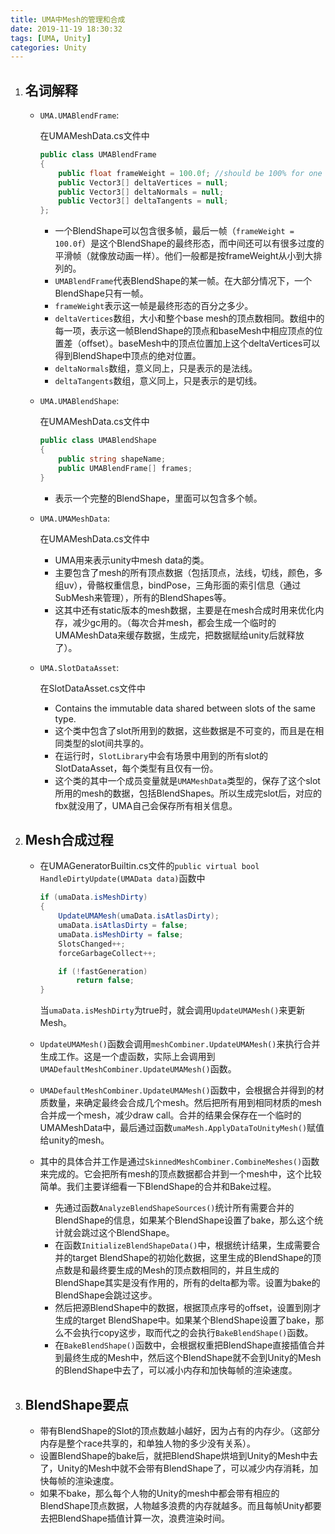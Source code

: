 ```yaml
---
title: UMA中Mesh的管理和合成
date: 2019-11-19 18:30:32
tags: [UMA, Unity]
categories: Unity
---
```

1. ## 名词解释

    + `UMA.UMABlendFrame`:

        在UMAMeshData.cs文件中

        ```csharp
        public class UMABlendFrame
        {
            public float frameWeight = 100.0f; //should be 100% for one frame
            public Vector3[] deltaVertices = null;
            public Vector3[] deltaNormals = null;
            public Vector3[] deltaTangents = null;
        };
        ```

        + 一个BlendShape可以包含很多帧，最后一帧（`frameWeight = 100.0f`）是这个BlendShape的最终形态，而中间还可以有很多过度的平滑帧（就像放动画一样）。他们一般都是按frameWeight从小到大排列的。
        + `UMABlendFrame`代表BlendShape的某一帧。在大部分情况下，一个BlendShape只有一帧。
        + `frameWeight`表示这一帧是最终形态的百分之多少。
        + `deltaVertices`数组，大小和整个base mesh的顶点数相同。数组中的每一项，表示这一帧BlendShape的顶点和baseMesh中相应顶点的位置差（offset）。baseMesh中的顶点位置加上这个deltaVertices可以得到BlendShape中顶点的绝对位置。
        + `deltaNormals`数组，意义同上，只是表示的是法线。
        + `deltaTangents`数组，意义同上，只是表示的是切线。

    + `UMA.UMABlendShape`:

        在UMAMeshData.cs文件中

        ```csharp
        public class UMABlendShape
        {
            public string shapeName;
            public UMABlendFrame[] frames;
        }
        ```

        + 表示一个完整的BlendShape，里面可以包含多个帧。

        <!-- more -->
  
    + `UMA.UMAMeshData`:

        在UMAMeshData.cs文件中

        + UMA用来表示unity中mesh data的类。
        + 主要包含了mesh的所有顶点数据（包括顶点，法线，切线，颜色，多组uv），骨骼权重信息，bindPose，三角形面的索引信息（通过SubMesh来管理），所有的BlendShapes等。
        + 这其中还有static版本的mesh数据，主要是在mesh合成时用来优化内存，减少gc用的。（每次合并mesh，都会生成一个临时的UMAMeshData来缓存数据，生成完，把数据赋给unity后就释放了）。

    + `UMA.SlotDataAsset`:

        在SlotDataAsset.cs文件中

        + Contains the immutable data shared between slots of the same type.
        + 这个类中包含了slot所用到的数据，这些数据是不可变的，而且是在相同类型的slot间共享的。
        + 在运行时，`SlotLibrary`中会有场景中用到的所有slot的SlotDataAsset，每个类型有且仅有一份。
        + 这个类的其中一个成员变量就是`UMAMeshData`类型的，保存了这个slot所用的mesh的数据，包括BlendShapes。所以生成完slot后，对应的fbx就没用了，UMA自己会保存所有相关信息。

2. ## Mesh合成过程

    + 在UMAGeneratorBuiltin.cs文件的`public virtual bool HandleDirtyUpdate(UMAData data)`函数中

        ```csharp
        if (umaData.isMeshDirty)
        {
            UpdateUMAMesh(umaData.isAtlasDirty);
            umaData.isAtlasDirty = false;
            umaData.isMeshDirty = false;
            SlotsChanged++;
            forceGarbageCollect++;

            if (!fastGeneration)
                return false;
        }
        ```

        当`umaData.isMeshDirty`为true时，就会调用`UpdateUMAMesh()`来更新Mesh。

    + `UpdateUMAMesh()`函数会调用`meshCombiner.UpdateUMAMesh()`来执行合并生成工作。这是一个虚函数，实际上会调用到`UMADefaultMeshCombiner.UpdateUMAMesh()`函数。
    + `UMADefaultMeshCombiner.UpdateUMAMesh()`函数中，会根据合并得到的材质数量，来确定最终会合成几个mesh。然后把所有用到相同材质的mesh合并成一个mesh，减少draw call。合并的结果会保存在一个临时的UMAMeshData中，最后通过函数`umaMesh.ApplyDataToUnityMesh()`赋值给unity的mesh。
    + 其中的具体合并工作是通过`SkinnedMeshCombiner.CombineMeshes()`函数来完成的。它会把所有mesh的顶点数据都合并到一个mesh中，这个比较简单。我们主要详细看一下BlendShape的合并和Bake过程。

        + 先通过函数`AnalyzeBlendShapeSources()`统计所有需要合并的BlendShape的信息，如果某个BlendShape设置了bake，那么这个统计就会跳过这个BlendShape。
        + 在函数`InitializeBlendShapeData()`中，根据统计结果，生成需要合并的target BlendShape的初始化数据，这里生成的BlendShape的顶点数是和最终要生成的Mesh的顶点数相同的，并且生成的BlendShape其实是没有作用的，所有的delta都为零。设置为bake的BlendShape会跳过这步。
        + 然后把源BlendShape中的数据，根据顶点序号的offset，设置到刚才生成的target BlendShape中。如果某个BlendShape设置了bake，那么不会执行copy这步，取而代之的会执行`BakeBlendShape()`函数。
        + 在`BakeBlendShape()`函数中，会根据权重把BlendShape直接插值合并到最终生成的Mesh中，然后这个BlendShape就不会到Unity的Mesh的BlendShape中去了，可以减小内存和加快每帧的渲染速度。

3. ## BlendShape要点

    + 带有BlendShape的Slot的顶点数越小越好，因为占有的内存少。（这部分内存是整个race共享的，和单独人物的多少没有关系）。
    + 设置BlendShape的bake后，就把BlendShape烘培到Unity的Mesh中去了，Unity的Mesh中就不会带有BlendShape了，可以减少内存消耗，加快每帧的渲染速度。
    + 如果不bake，那么每个人物的Unity的mesh中都会带有相应的BlendShape顶点数据，人物越多浪费的内存就越多。而且每帧Unity都要去把BlendShape插值计算一次，浪费渲染时间。
